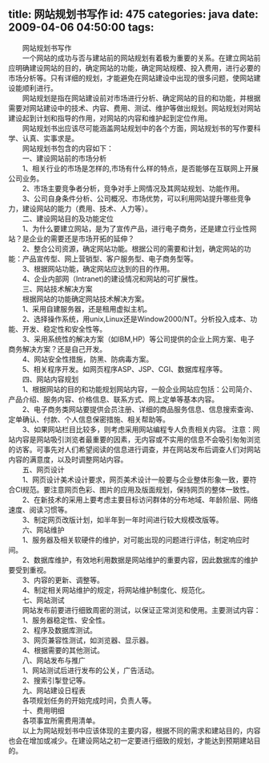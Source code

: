 title: 网站规划书写作
id: 475
categories: java
date: 2009-04-06 04:50:00
tags:
---

　　网站规划书写作
</br>　　一个网站的成功与否与建站前的网站规划有着极为重要的关系。在建立网站前应明确建设网站的目的，确定网站的功能，确定网站规模、投入费用，进行必要的市场分析等。只有详细的规划，才能避免在网站建设中出现的很多问题，使网站建设能顺利进行。
</br>　　网站规划是指在网站建设前对市场进行分析、确定网站的目的和功能，并根据需要对网站建设中的技术、内容、费用、测试、维护等做出规划。网站规划对网站建设起到计划和指导的作用，对网站的内容和维护起到定位作用。
</br>　　网站规划书出应该尽可能涵盖网站规划中的各个方面，网站规划书的写作要科学、认真、实事求是。
</br>　　网站规划书包含的内容如下：
</br>　　一、建设网站前的市场分析
</br>　　1、相关行业的市场是怎样的,市场有什么样的特点，是否能够在互联网上开展公司业务。
</br>　　2、市场主要竞争者分析，竞争对手上网情况及其网站规划、功能作用。
</br>　　3、公司自身条件分析、公司概况、市场优势，可以利用网站提升哪些竞争力，建设网站的能力（费用、技术、人力等）。
</br>　　二、建设网站目的及功能定位
</br>　　1、为什么要建立网站，是为了宣传产品，进行电子商务，还是建立行业性网站？是企业的需要还是市场开拓的延伸？
</br>　　2、整合公司资源，确定网站功能。根据公司的需要和计划，确定网站的功能：产品宣传型、网上营销型、客户服务型、电子商务型等。
</br>　　3、根据网站功能，确定网站应达到的目的作用。
</br>　　4、企业内部网（Intranet)的建设情况和网站的可扩展性。
</br>　　三、网站技术解决方案
</br>　　根据网站的功能确定网站技术解决方案。
</br>　　1、采用自建服务器，还是租用虚拟主机。
</br>　　2、选择操作系统，用unix,Linux还是Window2000/NT。分析投入成本、功能、开发、稳定性和安全性等。
</br>　　3、采用系统性的解决方案（如IBM,HP）等公司提供的企业上网方案、电子商务解决方案？还是自己开发。
</br>　　4、网站安全性措施，防黑、防病毒方案。
</br>　　5、相关程序开发。如网页程序ASP、JSP、CGI、数据库程序等。
</br>　　四、网站内容规划
</br>　　1、根据网站的目的和功能规划网站内容，一般企业网站应包括：公司简介、产品介绍、服务内容、价格信息、联系方式、网上定单等基本内容。
</br>　　2、电子商务类网站要提供会员注册、详细的商品服务信息、信息搜索查询、定单确认、付款、个人信息保密措施、相关帮助等。
</br>　　3、如果网站栏目比较多，则考虑采用网站编程专人负责相关内容。 注意：网站内容是网站吸引浏览者最重要的因素，无内容或不实用的信息不会吸引匆匆浏览的访客。可事先对人们希望阅读的信息进行调查，并在网站发布后调查人们对网站内容的满意度，以及时调整网站内容。
</br>　　五、网页设计
</br>　　1、网页设计美术设计要求，网页美术设计一般要与企业整体形象一致，要符合CI规范。要注意网页色彩、图片的应用及版面规划，保持网页的整体一致性。
</br>　　2、在新技术的采用上要考虑主要目标访问群体的分布地域、年龄阶层、网络速度、阅读习惯等。
</br>　　3、制定网页改版计划，如半年到一年时间进行较大规模改版等。
</br>　　六、网站维护
</br>　　1、服务器及相关软硬件的维护，对可能出现的问题进行评估，制定响应时间。
</br>　　2、数据库维护，有效地利用数据是网站维护的重要内容，因此数据库的维护要受到重视。
</br>　　3、内容的更新、调整等。
</br>　　4、制定相关网站维护的规定，将网站维护制度化、规范化。
</br>　　七、网站测试
</br>　　网站发布前要进行细致周密的测试，以保证正常浏览和使用。主要测试内容：
</br>　　1、服务器稳定性、安全性。
</br>　　2、程序及数据库测试。
</br>　　3、网页兼容性测试，如浏览器、显示器。
</br>　　4、根据需要的其他测试。
</br>　　八、网站发布与推广
</br>　　1、网站测试后进行发布的公关，广告活动。
</br>　　2、搜索引掣登记等。
</br>　　九、网站建设日程表
</br>　　各项规划任务的开始完成时间，负责人等。
</br>　　十、费用明细
</br>　　各项事宜所需费用清单。
</br>　　以上为网站规划书中应该体现的主要内容，根据不同的需求和建站目的，内容也会在增加或减少。在建设网站之初一定要进行细致的规划，才能达到预期建站目的。
